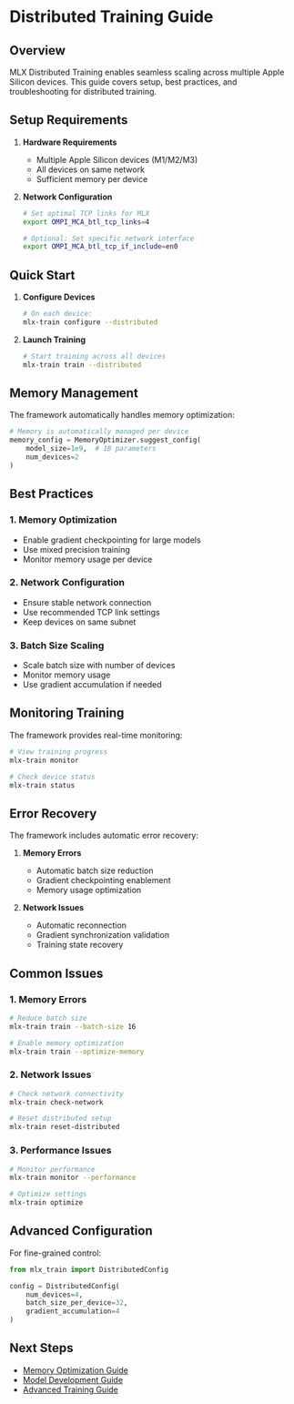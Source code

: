 # Distributed Training Guide

## Overview

MLX Distributed Training enables seamless scaling across multiple Apple Silicon devices. This guide covers setup, best practices, and troubleshooting for distributed training.

## Setup Requirements

1. **Hardware Requirements**
   - Multiple Apple Silicon devices (M1/M2/M3)
   - All devices on same network
   - Sufficient memory per device

2. **Network Configuration**

   ```bash
   # Set optimal TCP links for MLX
   export OMPI_MCA_btl_tcp_links=4
   
   # Optional: Set specific network interface
   export OMPI_MCA_btl_tcp_if_include=en0
   ```

## Quick Start

1. **Configure Devices**

   ```bash
   # On each device:
   mlx-train configure --distributed
   ```

2. **Launch Training**

   ```bash
   # Start training across all devices
   mlx-train train --distributed
   ```

## Memory Management

The framework automatically handles memory optimization:

```python
# Memory is automatically managed per device
memory_config = MemoryOptimizer.suggest_config(
    model_size=1e9,  # 1B parameters
    num_devices=2
)
```

## Best Practices

### 1. Memory Optimization

- Enable gradient checkpointing for large models
- Use mixed precision training
- Monitor memory usage per device

### 2. Network Configuration

- Ensure stable network connection
- Use recommended TCP link settings
- Keep devices on same subnet

### 3. Batch Size Scaling

- Scale batch size with number of devices
- Monitor memory usage
- Use gradient accumulation if needed

## Monitoring Training

The framework provides real-time monitoring:

```bash
# View training progress
mlx-train monitor

# Check device status
mlx-train status
```

## Error Recovery

The framework includes automatic error recovery:

1. **Memory Errors**
   - Automatic batch size reduction
   - Gradient checkpointing enablement
   - Memory usage optimization

2. **Network Issues**
   - Automatic reconnection
   - Gradient synchronization validation
   - Training state recovery

## Common Issues

### 1. Memory Errors

```bash
# Reduce batch size
mlx-train train --batch-size 16

# Enable memory optimization
mlx-train train --optimize-memory
```

### 2. Network Issues

```bash
# Check network connectivity
mlx-train check-network

# Reset distributed setup
mlx-train reset-distributed
```

### 3. Performance Issues

```bash
# Monitor performance
mlx-train monitor --performance

# Optimize settings
mlx-train optimize
```

## Advanced Configuration

For fine-grained control:

```python
from mlx_train import DistributedConfig

config = DistributedConfig(
    num_devices=4,
    batch_size_per_device=32,
    gradient_accumulation=4
)
```

## Next Steps

- [Memory Optimization Guide](memory_optimization.md)
- [Model Development Guide](model_development.md)
- [Advanced Training Guide](advanced_training.md)
